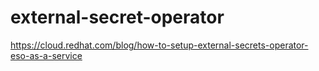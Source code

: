 # external-secret-operator
https://cloud.redhat.com/blog/how-to-setup-external-secrets-operator-eso-as-a-service
